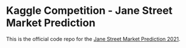 # Kaggle Competition - Jane Street Market Prediction
This is the official code repo for the [Jane Street Market Prediction 2021](https://www.kaggle.com/competitions/jane-street-market-prediction).
